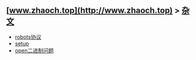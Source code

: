 ## [www.zhaoch.top](http://www.zhaoch.top) > [杂文](http://www.zhaoch.top/杂文)
+ [robots协议](robots协议)
+ [setup](setup)
+ [open二进制问题](open二进制问题)

